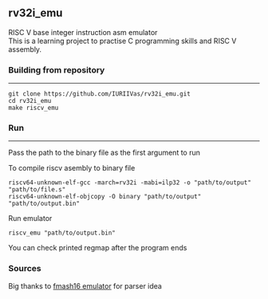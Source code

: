 rv32i_emu
---------
RISC V base integer instruction asm emulator  
This is a learning project to practise C programming skills and RISC V assembly.

### Building from repository
___
```
git clone https://github.com/IURIIVas/rv32i_emu.git
cd rv32i_emu
make riscv_emu
```
### Run
___
Pass the path to the binary file as the first argument to run

To compile riscv asembly to binary file
```
riscv64-unknown-elf-gcc -march=rv32i -mabi=ilp32 -o "path/to/output" "path/to/file.s"
riscv64-unknown-elf-objcopy -O binary "path/to/output" "path/to/output.bin"
```
Run emulator
```
riscv_emu "path/to/output.bin"
```
You can check printed regmap after the program ends

### Sources
Big thanks to [fmash16 emulator](https://github.com/fmash16/riscv_emulator) for parser idea
